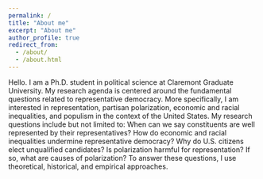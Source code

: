 ```yaml
---
permalink: /
title: "About me"
excerpt: "About me"
author_profile: true
redirect_from: 
  - /about/
  - /about.html
---
```


Hello. I am a Ph.D. student in political science at Claremont Graduate University. My research agenda is centered around the fundamental questions related to representative democracy. More specifically, I am interested in representation, partisan polarization, economic and racial inequalities, and populism in the context of the United States. My research questions include but not limited to: When can we say constituents are well represented by their representatives? How do economic and racial inequalities undermine representative democracy? Why do U.S. citizens elect unqualified candidates? Is polarization harmful for representation? If so, what are causes of polarization? To answer these questions, I use theoretical, historical, and empirical approaches.
